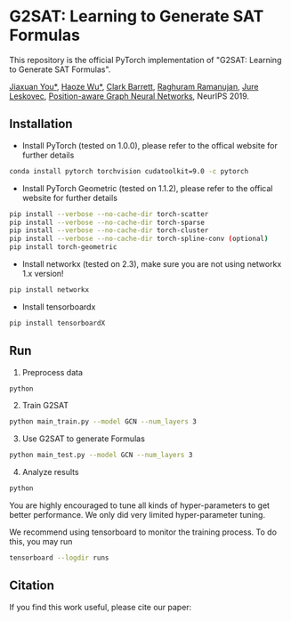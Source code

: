 # G2SAT: Learning to Generate SAT Formulas
This repository is the official PyTorch implementation of "G2SAT: Learning to Generate SAT Formulas".

[Jiaxuan You*](https://cs.stanford.edu/~jiaxuan/), [Haoze Wu*](https://anwu1219.github.io/), [Clark Barrett](https://theory.stanford.edu/~barrett/), [Raghuram Ramanujan](https://www.davidson.edu/people/raghu-ramanujan), [Jure Leskovec](https://cs.stanford.edu/people/jure/index.html), [Position-aware Graph Neural Networks](http://proceedings.mlr.press/v97/you19b/you19b.pdf), NeurIPS 2019.

## Installation

- Install PyTorch (tested on 1.0.0), please refer to the offical website for further details
```bash
conda install pytorch torchvision cudatoolkit=9.0 -c pytorch
```
- Install PyTorch Geometric (tested on 1.1.2), please refer to the offical website for further details
```bash
pip install --verbose --no-cache-dir torch-scatter
pip install --verbose --no-cache-dir torch-sparse
pip install --verbose --no-cache-dir torch-cluster
pip install --verbose --no-cache-dir torch-spline-conv (optional)
pip install torch-geometric
```
- Install networkx (tested on 2.3), make sure you are not using networkx 1.x version!
```bash
pip install networkx
```
- Install tensorboardx
```bash
pip install tensorboardX
```


## Run


1. Preprocess data
```bash
python 
```

2. Train G2SAT
```bash
python main_train.py --model GCN --num_layers 3
```

3. Use G2SAT to generate Formulas
```bash
python main_test.py --model GCN --num_layers 3
```

4. Analyze results
```bash
python
```


You are highly encouraged to tune all kinds of hyper-parameters to get better performance. We only did very limited hyper-parameter tuning.

We recommend using tensorboard to monitor the training process. To do this, you may run
```bash
tensorboard --logdir runs
```

## Citation
If you find this work useful, please cite our paper:
```latex

```